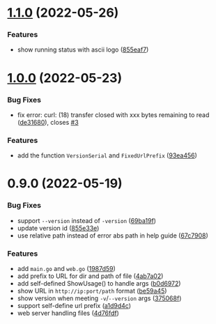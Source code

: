 # [1.1.0](https://github.com/duruyao/goshare/compare/v1.0.0...v1.1.0) (2022-05-26)


### Features

* show running status with ascii logo ([855eaf7](https://github.com/duruyao/goshare/commit/855eaf7a22db1be8d189d81135e10f12df070118))



# [1.0.0](https://github.com/duruyao/goshare/compare/v0.9.0...v1.0.0) (2022-05-23)


### Bug Fixes

* fix error: curl: (18) transfer closed with xxx bytes remaining to read ([de31680](https://github.com/duruyao/goshare/commit/de31680cf5efdf6dadeb8d2ef301188379acb2a9)), closes [#3](https://github.com/duruyao/goshare/issues/3)


### Features

* add the function `VersionSerial` and `FixedUrlPrefix` ([93ea456](https://github.com/duruyao/goshare/commit/93ea456fc5f30584da2d8589e8bbe5fe03e0c165))



# 0.9.0 (2022-05-19)


### Bug Fixes

* support `--version` instead of `-version` ([69ba19f](https://github.com/duruyao/goshare/commit/69ba19f393db697e8e583d9142867fe1218e65c5))
* update version id ([855e33e](https://github.com/duruyao/goshare/commit/855e33e52f5255c5f4e4eee7cb0eac57afad29b5))
* use relative path instead of error abs path in help guide ([67c7908](https://github.com/duruyao/goshare/commit/67c79083ae6d2bfd607deac7cbe72aa32864cef4))


### Features

* add `main.go` and `web.go` ([1987d59](https://github.com/duruyao/goshare/commit/1987d59193b869b0d0265ff8529cd5e3ea391079))
* add prefix to URL for dir and path of file ([4ab7a02](https://github.com/duruyao/goshare/commit/4ab7a023d349243759398a947b833a842dd40800))
* add self-defined ShowUsage() to handle args ([b0d6972](https://github.com/duruyao/goshare/commit/b0d697243ad8a95134aef75337475940119317d8))
* show URL in `http://ip:port/path` format ([be59a45](https://github.com/duruyao/goshare/commit/be59a455a0f440842f4aec0edb1afa8f777d7a5d))
* show version when meeting `-v`/`--version` args ([375068f](https://github.com/duruyao/goshare/commit/375068f8274d84487c3c42acc1ff1419c1fc9800))
* support self-define url prefix ([a1d9d4c](https://github.com/duruyao/goshare/commit/a1d9d4c1a86bba4be8e22676d9c40e5dce2333a4))
* web server handling files ([4d76fdf](https://github.com/duruyao/goshare/commit/4d76fdf05583d2ad7c05e578ab5bea381f71344c))



